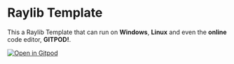 # Raylib Template
This a Raylib Template that can run on **Windows**, **Linux** and even the **online** code editor, **GITPOD!**.

[![Open in Gitpod](https://gitpod.io/button/open-in-gitpod.svg)](https://gitpod.io/#https://github.com/GalaxyGamingBoy/raylib-template)
